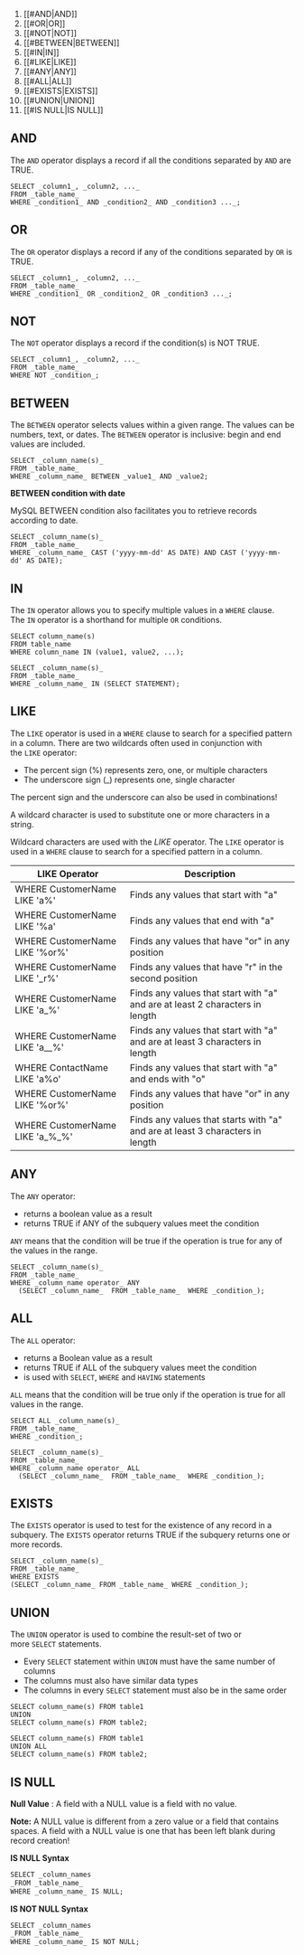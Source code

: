 1. [[#AND|AND]]
2. [[#OR|OR]]
3. [[#NOT|NOT]]
4. [[#BETWEEN|BETWEEN]]
5. [[#IN|IN]]
6. [[#LIKE|LIKE]]
7. [[#ANY|ANY]]
8. [[#ALL|ALL]]
9. [[#EXISTS|EXISTS]]
10. [[#UNION|UNION]]
11. [[#IS NULL|IS NULL]]


## AND

The `AND` operator displays a record if all the conditions separated by `AND` are TRUE.

```mysql
SELECT _column1_, _column2, ..._  
FROM _table_name_  
WHERE _condition1_ AND _condition2_ AND _condition3 ..._;
```

## OR

The `OR` operator displays a record if any of the conditions separated by `OR` is TRUE.

```mysql
SELECT _column1_, _column2, ..._  
FROM _table_name_  
WHERE _condition1_ OR _condition2_ OR _condition3 ..._;
```

## NOT

The `NOT` operator displays a record if the condition(s) is NOT TRUE.

```mysql
SELECT _column1_, _column2, ..._  
FROM _table_name_  
WHERE NOT _condition_;
```

## BETWEEN 

The `BETWEEN` operator selects values within a given range. The values can be numbers, text, or dates. The `BETWEEN` operator is inclusive: begin and end values are included.

```mysql
SELECT _column_name(s)_  
FROM _table_name_  
WHERE _column_name_ BETWEEN _value1_ AND _value2;
```


**BETWEEN condition with date**

MySQL BETWEEN condition also facilitates you to retrieve records according to date.

```mysql
SELECT _column_name(s)_  
FROM _table_name_  
WHERE _column_name_ CAST ('yyyy-mm-dd' AS DATE) AND CAST ('yyyy-mm-dd' AS DATE);
```


## IN

The `IN` operator allows you to specify multiple values in a `WHERE` clause. The `IN` operator is a shorthand for multiple `OR` conditions.

```mysql
SELECT column_name(s)  
FROM table_name 
WHERE column_name IN (value1, value2, ...);
```

```mysql
SELECT _column_name(s)_  
FROM _table_name_  
WHERE _column_name_ IN (SELECT STATEMENT);
```
 
  
## LIKE 

The `LIKE` operator is used in a `WHERE` clause to search for a specified pattern in a column.
There are two wildcards often used in conjunction with the `LIKE` operator: 
-   The percent sign (%) represents zero, one, or multiple characters
-   The underscore sign (_) represents one, single character

The percent sign and the underscore can also be used in combinations!

A wildcard character is used to substitute one or more characters in a string.

Wildcard characters are used with the *LIKE* operator. The `LIKE` operator is used in a `WHERE` clause to search for a specified pattern in a column.

| LIKE Operator | Description |
| --- | --- |
| WHERE CustomerName LIKE 'a%' | Finds any values that start with "a" |
| WHERE CustomerName LIKE '%a' | Finds any values that end with "a" |
| WHERE CustomerName LIKE '%or%' | Finds any values that have "or" in any position |
| WHERE CustomerName LIKE '\_r%' | Finds any values that have "r" in the second position |
| WHERE CustomerName LIKE 'a\_%' | Finds any values that start with "a" and are at least 2 characters in length |
| WHERE CustomerName LIKE 'a\_\_%' | Finds any values that start with "a" and are at least 3 characters in length |
| WHERE ContactName LIKE 'a%o' | Finds any values that start with "a" and ends with "o" |
| WHERE CustomerName LIKE '%or%' | Finds any values that have "or" in any position |
| WHERE CustomerName LIKE 'a\_%\_%' | Finds any values that starts with "a" and are at least 3 characters in length |

## ANY

The `ANY` operator:

-   returns a boolean value as a result
-   returns TRUE if ANY of the subquery values meet the condition

`ANY` means that the condition will be true if the operation is true for any of the values in the range.

```mysql
SELECT _column_name(s)_  
FROM _table_name_  
WHERE _column_name operator_ ANY  
  (SELECT _column_name_  FROM _table_name_  WHERE _condition_);
```

## ALL

The `ALL` operator:

-   returns a Boolean value as a result
-   returns TRUE if ALL of the subquery values meet the condition
-   is used with `SELECT`, `WHERE` and `HAVING` statements

`ALL` means that the condition will be true only if the operation is true for all values in the range. 


```mysql
SELECT ALL _column_name(s)_  
FROM _table_name_  
WHERE _condition_;
```

```mysql
SELECT _column_name(s)_  
FROM _table_name_  
WHERE _column_name operator_ ALL  
  (SELECT _column_name_  FROM _table_name_  WHERE _condition_);
```


## EXISTS 

The `EXISTS` operator is used to test for the existence of any record in a subquery.
The `EXISTS` operator returns TRUE if the subquery returns one or more records.

```mysql
SELECT _column_name(s)_  
FROM _table_name_  
WHERE EXISTS  
(SELECT _column_name_ FROM _table_name_ WHERE _condition_);
```

## UNION 
The `UNION` operator is used to combine the result-set of two or more `SELECT` statements.

-   Every `SELECT` statement within `UNION` must have the same number of columns
-   The columns must also have similar data types
-   The columns in every `SELECT` statement must also be in the same order

```mysql
SELECT column_name(s) FROM table1
UNION
SELECT column_name(s) FROM table2;
```

```mysql
SELECT column_name(s) FROM table1
UNION ALL
SELECT column_name(s) FROM table2;
```

## IS NULL

**Null Value** : A field with a NULL value is a field with no value.

**Note:** A NULL value is different from a zero value or a field that contains spaces. A field with a NULL value is one that has been left blank during record creation!

**IS NULL Syntax**

```SQL
SELECT _column_names  
_FROM _table_name_  
WHERE _column_name_ IS NULL;
```

**IS NOT NULL Syntax**

```SQL
SELECT _column_names  
_FROM _table_name_  
WHERE _column_name_ IS NOT NULL;
```

